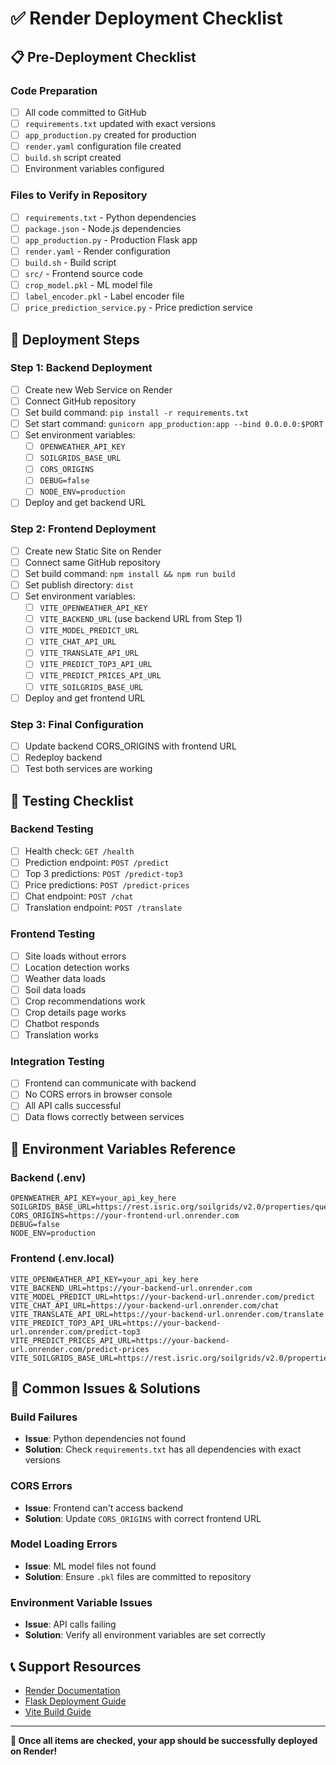 # ✅ Render Deployment Checklist

## 📋 Pre-Deployment Checklist

### Code Preparation

- [ ] All code committed to GitHub
- [ ] `requirements.txt` updated with exact versions
- [ ] `app_production.py` created for production
- [ ] `render.yaml` configuration file created
- [ ] `build.sh` script created
- [ ] Environment variables configured

### Files to Verify in Repository

- [ ] `requirements.txt` - Python dependencies
- [ ] `package.json` - Node.js dependencies
- [ ] `app_production.py` - Production Flask app
- [ ] `render.yaml` - Render configuration
- [ ] `build.sh` - Build script
- [ ] `src/` - Frontend source code
- [ ] `crop_model.pkl` - ML model file
- [ ] `label_encoder.pkl` - Label encoder file
- [ ] `price_prediction_service.py` - Price prediction service

## 🚀 Deployment Steps

### Step 1: Backend Deployment

- [ ] Create new Web Service on Render
- [ ] Connect GitHub repository
- [ ] Set build command: `pip install -r requirements.txt`
- [ ] Set start command: `gunicorn app_production:app --bind 0.0.0.0:$PORT`
- [ ] Set environment variables:
  - [ ] `OPENWEATHER_API_KEY`
  - [ ] `SOILGRIDS_BASE_URL`
  - [ ] `CORS_ORIGINS`
  - [ ] `DEBUG=false`
  - [ ] `NODE_ENV=production`
- [ ] Deploy and get backend URL

### Step 2: Frontend Deployment

- [ ] Create new Static Site on Render
- [ ] Connect same GitHub repository
- [ ] Set build command: `npm install && npm run build`
- [ ] Set publish directory: `dist`
- [ ] Set environment variables:
  - [ ] `VITE_OPENWEATHER_API_KEY`
  - [ ] `VITE_BACKEND_URL` (use backend URL from Step 1)
  - [ ] `VITE_MODEL_PREDICT_URL`
  - [ ] `VITE_CHAT_API_URL`
  - [ ] `VITE_TRANSLATE_API_URL`
  - [ ] `VITE_PREDICT_TOP3_API_URL`
  - [ ] `VITE_PREDICT_PRICES_API_URL`
  - [ ] `VITE_SOILGRIDS_BASE_URL`
- [ ] Deploy and get frontend URL

### Step 3: Final Configuration

- [ ] Update backend CORS_ORIGINS with frontend URL
- [ ] Redeploy backend
- [ ] Test both services are working

## 🧪 Testing Checklist

### Backend Testing

- [ ] Health check: `GET /health`
- [ ] Prediction endpoint: `POST /predict`
- [ ] Top 3 predictions: `POST /predict-top3`
- [ ] Price predictions: `POST /predict-prices`
- [ ] Chat endpoint: `POST /chat`
- [ ] Translation endpoint: `POST /translate`

### Frontend Testing

- [ ] Site loads without errors
- [ ] Location detection works
- [ ] Weather data loads
- [ ] Soil data loads
- [ ] Crop recommendations work
- [ ] Crop details page works
- [ ] Chatbot responds
- [ ] Translation works

### Integration Testing

- [ ] Frontend can communicate with backend
- [ ] No CORS errors in browser console
- [ ] All API calls successful
- [ ] Data flows correctly between services

## 🔧 Environment Variables Reference

### Backend (.env)

```env
OPENWEATHER_API_KEY=your_api_key_here
SOILGRIDS_BASE_URL=https://rest.isric.org/soilgrids/v2.0/properties/query
CORS_ORIGINS=https://your-frontend-url.onrender.com
DEBUG=false
NODE_ENV=production
```

### Frontend (.env.local)

```env
VITE_OPENWEATHER_API_KEY=your_api_key_here
VITE_BACKEND_URL=https://your-backend-url.onrender.com
VITE_MODEL_PREDICT_URL=https://your-backend-url.onrender.com/predict
VITE_CHAT_API_URL=https://your-backend-url.onrender.com/chat
VITE_TRANSLATE_API_URL=https://your-backend-url.onrender.com/translate
VITE_PREDICT_TOP3_API_URL=https://your-backend-url.onrender.com/predict-top3
VITE_PREDICT_PRICES_API_URL=https://your-backend-url.onrender.com/predict-prices
VITE_SOILGRIDS_BASE_URL=https://rest.isric.org/soilgrids/v2.0/properties/query
```

## 🚨 Common Issues & Solutions

### Build Failures

- **Issue**: Python dependencies not found
- **Solution**: Check `requirements.txt` has all dependencies with exact versions

### CORS Errors

- **Issue**: Frontend can't access backend
- **Solution**: Update `CORS_ORIGINS` with correct frontend URL

### Model Loading Errors

- **Issue**: ML model files not found
- **Solution**: Ensure `.pkl` files are committed to repository

### Environment Variable Issues

- **Issue**: API calls failing
- **Solution**: Verify all environment variables are set correctly

## 📞 Support Resources

- [Render Documentation](https://render.com/docs)
- [Flask Deployment Guide](https://flask.palletsprojects.com/en/2.3.x/deploying/)
- [Vite Build Guide](https://vitejs.dev/guide/build.html)

---

**🎯 Once all items are checked, your app should be successfully deployed on Render!**
